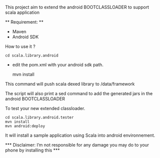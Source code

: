 This project aim to extend the android BOOTCLASSLOADER to support scala application

** Requirement: **

  *  Maven
  *  Android SDK

How to use it ?

    cd scala.library.android

* edit the pom.xml with your android sdk path.

    mvn install

This command will push scala dexed library to /data/framework

The script will also print a sed command to add the generated jars in the android BOOTCLASSLOADER

To test your new extended classloader.

    cd scala.library.android.tester
    mvn install
    mvn android:deploy

It will install a sample application using Scala into android environnement.











*** Disclaimer: I’m not responsible for any damage you may do to your phone by installing this ***